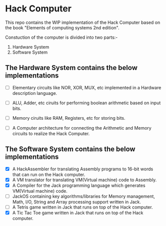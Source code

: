 # Hack Computer

This repo contains the WIP implementation of the Hack Computer based on the book "Elements of computing systems 2nd edition".

Constuction of the computer is divided into two parts:-
1. Hardware System
2. Software System

## The Hardware System contains the below implementations
- [ ] Elementary circuits like NOR, XOR, MUX, etc implemented in a Hardware description language.
- [ ] ALU, Adder, etc ciruits for performing boolean arithmetic based on input bits.
- [ ] Memory ciruits like RAM, Registers, etc for storing bits.
- [ ] A Computer architecture for connecting the Arithmetic and Memory circuits to realize the Hack Computer.


## The Software System contains the below implementations

- [x] A HackAssembler for translating Assembly programs to 16-bit words that can run on the Hack computer.
- [x] A VM translator for translating VM(Virtual machine) code to Assembly.
- [x] A Compiler for the Jack programming language which generates VM(Virtual machine) code.
- [ ] JackOS containing key algorithms/libraries for Memory management, Math, I/O, String and Array processing support written in Jack.
- [ ] A Tetris game written in Jack that runs on top of the Hack computer.
- [x] A Tic Tac Toe game written in Jack that runs on top of the Hack computer. 